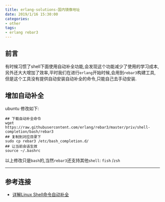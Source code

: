 ```yaml
---
title: erlang-solutions-国内镜像地址
date: 2019/1/16 15:30:00
categories:
- other
tags:
- erlang rebar3
---
```


## 前言

有时候习惯了shell下面使用自动补全功能,会发现这个功能减少了使用的学习成本,另外还大大增加了效率,平时我们在进行`erlang`开始时候,会用到`rebar3`构建工具,但是这个工具没有提供自动安装自动补全的命令,只能自己去手动安装.

## 增加自动补全

ubuntu 修改如下:

``` shell
## 下载自动补全命令
wget https://raw.githubusercontent.com/erlang/rebar3/master/priv/shell-completion/bash/rebar3 
## 复制到对应目录下
sudo cp rebar3 /etc/bash_completion.d/
## 让当前会话生效
source ~/.bashrc
```

以上修改只是`bash`的,当然`rebar3`还支持其他`shell`: `fish` /`zsh`

-------

## 参考连接

* [详解Linux Shell命令自动补全](https://blog.csdn.net/mycwq/article/details/52420330)